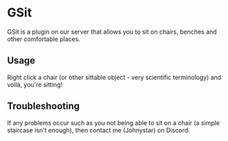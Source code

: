 # GSit

GSit is a plugin on our server that allows you to sit on chairs, benches and other comfortable places.

## Usage

Right click a chair (or other sittable object - very scientific terminology) and voilà, you're sitting!

## Troubleshooting

If any problems occur such as you not being able to sit on a chair (a simple staircase isn't enough), then contact me (Johnystar) on Discord.